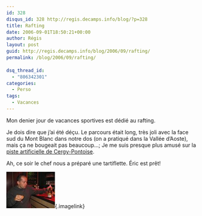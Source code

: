 ```yaml
---
id: 328
disqus_id: 328 http://regis.decamps.info/blog/?p=328
title: Rafting
date: 2006-09-01T18:50:21+00:00
author: Régis
layout: post
guid: http://regis.decamps.info/blog/2006/09/rafting/
permalink: /blog/2006/09/rafting/

dsq_thread_id:
  - "806342301"
categories:
  - Perso
tags:
  - Vacances
---
```

Mon denier jour de vacances sportives est dédié au rafting.

Je dois dire que j’ai été déçu. Le parcours était long, très joli avec la face sud du Mont Blanc dans notre dos (on a pratiqué dans la Vallée d’Aoste), mais ça ne bougeait pas beaucoup…; Je me suis presque plus amusé sur la [piste artificielle de Cergy-Pontoise](http://www.basedeloisirs95.com/index.php?option=com_content&task=view&id=1&Itemid=2).

Ah, ce soir le chef nous a préparé une tartiflette. Éric est prêt!
  
[<img id="image331" src="/blog/wp-content/uploads/2006/09/IMG_3429.thumbnail.JPG" alt="Eric a pris une bouteille d'Apremont" />](/blog/wp-content/uploads/2006/09/IMG_3429.JPG "Eric a pris une bouteille d'Apremont"){.imagelink}
